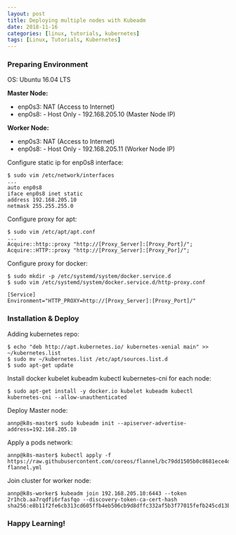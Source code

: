 ```yaml
---
layout: post
title: Deploying multiple nodes with Kubeadm
date: 2018-11-16
categories: [linux, tutorials, kubernetes]
tags: [Linux, Tutorials, Kubernetes]
---
```



### Preparing Environment

OS: Ubuntu 16.04 LTS

**Master Node:**
  - enp0s3: NAT (Access to Internet)
  - enp0s8: 
        - Host Only
        - 192.168.205.10 (Master Node IP)
        
**Worker Node:**
  - enp0s3: NAT (Access to Internet)
  - enp0s8:
          - Host Only
          - 192.168.205.11 (Worker Node IP)
 
Configure static ip for enp0s8 interface:
```
$ sudo vim /etc/network/interfaces
...
auto enp0s8
iface enp0s8 inet static
address 192.168.205.10
netmask 255.255.255.0
```
  
Configure proxy for apt:
```
$ sudo vim /etc/apt/apt.conf
...
Acquire::http::proxy "http://[Proxy_Server]:[Proxy_Port]/";                                                                                                                                                
Acquire::HTTP::proxy "http://[Proxy_Server]:[Proxy_Por]/";
```
   
Configure proxy for docker:
```
$ sudo mkdir -p /etc/systemd/system/docker.service.d
$ sudo vim /etc/systemd/system/docker.service.d/http-proxy.conf

[Service]
Environment="HTTP_PROXY=http://[Proxy_Server]:[Proxy_Port]/"
```
   
### Installation & Deploy

Adding kubernetes repo:
```
$ echo "deb http://apt.kubernetes.io/ kubernetes-xenial main" >> ~/kubernetes.list
$ sudo mv ~/kubernetes.list /etc/apt/sources.list.d
$ sudo apt-get update
```
 
Install docker kubelet kubeadm kubectl kubernetes-cni for each node:
```
$ sudo apt-get install -y docker.io kubelet kubeadm kubectl kubernetes-cni --allow-unauthenticated
```
 
Deploy Master node:
```
annp@k8s-master$ sudo kubeadm init --apiserver-advertise-address=192.168.205.10
```

Apply a pods network:
```
annp@k8s-master$ kubectl apply -f https://raw.githubusercontent.com/coreos/flannel/bc79dd1505b0c8681ece4de4c0d86c5cd2643275/Documentation/kube-flannel.yml
```
  
Join cluster for worker node:
```
annp@k8s-worker$ kubeadm join 192.168.205.10:6443 --token 2r1hcb.aa7rqdfi6rfasfqo --discovery-token-ca-cert-hash sha256:e8b11f2fe6cb313cd605ffb4eb506cb9d8dffc332af5b3f77015fefb245cd13b
```  

### Happy Learning!
